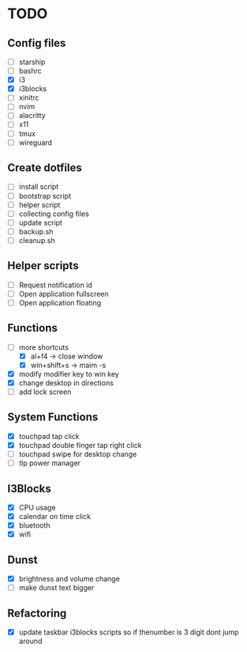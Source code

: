 # TODO

## Config files

- [ ] starship
- [ ] bashrc
- [x] i3
- [x] i3blocks
- [ ] xinitrc
- [ ] nvim
- [ ] alacritty
- [ ] x11
- [ ] tmux
- [ ] wireguard

## Create dotfiles

- [ ] install script
- [ ] bootstrap script
- [ ] helper script
- [ ] collecting config files
- [ ] update script
- [ ] backup.sh
- [ ] cleanup.sh

## Helper scripts

- [ ] Request notification id
- [ ] Open application fullscreen
- [ ] Open application floating

## Functions

- [ ] more shortcuts
  - [x] al+f4 -> close window
  - [x] win+shift+s -> maim -s
- [x] modify modifier key to win key
- [x] change desktop in directions
- [ ] add lock screen

## System Functions

- [x] touchpad tap click
- [x] touchpad double finger tap right click
- [ ] touchpad swipe for desktop change
- [ ] tlp power manager

## I3Blocks

- [x] CPU usage
- [x] calendar on time click
- [x] bluetooth
- [x] wifi

## Dunst

- [x] brightness and volume change
- [ ] make dunst text bigger

## Refactoring

- [x] update taskbar i3blocks scripts so if thenumber is 3 digit dont jump around
